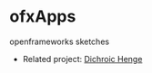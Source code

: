 # ofxApps
openframeworks sketches

- Related project: [Dichroic Henge](http://yunospace.com/Dichroic-Henge-2017)

